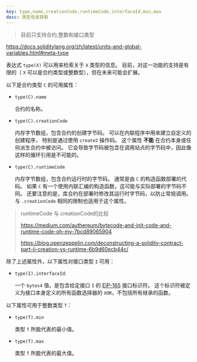 ```yaml
---
key: type,name,creationCode,runtimeCode,interfaceId,min,max
desc: 类型信息获取
---
```


>目前只支持合约,整数和接口类型

https://docs.soliditylang.org/zh/latest/units-and-global-variables.html#meta-type



表达式 `type(X)` 可以用来检索关于 `X` 类型的信息。 目前，对这一功能的支持是有限的（ `X` 可以是合约类型或整数型），但在未来可能会扩展。

以下是合约类型 `C` 的可用属性：

- `type(C).name`

  合约的名称。

- `type(C).creationCode`

  内存字节数组，包含合约的创建字节码。 可以在内联程序中用来建立自定义的创建程序， 特别是通过使用 `create2` 操作码。 这个属性 **不能** 在合约本身或任何派生合约中被访问。 它会导致字节码被包含在调用站点的字节码中，因此像这样的循环引用是不可能的。

- `type(C).runtimeCode`

  内存字节数组，包含合约运行时的字节码。 通常是由 `C` 的构造函数部署的代码。 如果 `C` 有一个使用内联汇编的构造函数，这可能与实际部署的字节码不同。 还要注意的是，库合约在部署时修改其运行时字节码，以防止常规调用。 与 `.creationCode` 相同的限制也适用于这个属性。



>runtimeCode 与 creationCode的比较
>
>https://medium.com/authereum/bytecode-and-init-code-and-runtime-code-oh-my-7bcd89065904
>
>https://blog.openzeppelin.com/deconstructing-a-solidity-contract-part-ii-creation-vs-runtime-6b9d60ecb44c/

除了上述属性外，以下属性对接口类型 `I` 可用：

- `type(I).interfaceId`:

  一个 `bytes4` 值，是包含给定接口 `I` 的 [EIP-165](https://eips.ethereum.org/EIPS/eip-165) 接口标识符。 这个标识符被定义为接口本身定义的所有函数选择器的 `XOR`，不包括所有继承的函数。

以下属性可用于整数类型 `T`：

- `type(T).min`

  类型 `T` 所能代表的最小值。

- `type(T).max`

  类型 `T` 所能代表的最大值。
